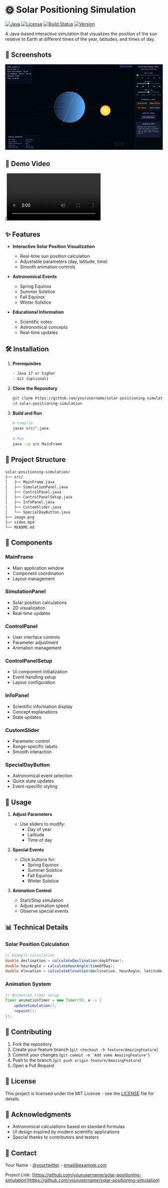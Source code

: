 # 🌞 Solar Positioning Simulation

[![Java](https://img.shields.io/badge/Java-17-blue.svg)](https://www.java.com)
[![License](https://img.shields.io/badge/License-MIT-green.svg)](LICENSE)
[![Build Status](https://img.shields.io/badge/Build-Passing-brightgreen.svg)]()
[![Version](https://img.shields.io/badge/Version-1.0.0-orange.svg)]()

A Java-based interactive simulation that visualizes the position of the sun relative to Earth at different times of the year, latitudes, and times of day.

## 📸 Screenshots

![Solar Positioning Simulation](image.png)

## 🎥 Demo Video

[![Watch the demo](video.mp4)

## ✨ Features

- **Interactive Solar Position Visualization**
  - Real-time sun position calculation
  - Adjustable parameters (day, latitude, time)
  - Smooth animation controls

- **Astronomical Events**
  - Spring Equinox
  - Summer Solstice
  - Fall Equinox
  - Winter Solstice

- **Educational Information**
  - Scientific notes
  - Astronomical concepts
  - Real-time updates

## 🛠️ Installation

1. **Prerequisites**
   ```bash
   - Java 17 or higher
   - Git (optional)
   ```

2. **Clone the Repository**
   ```bash
   git clone https://github.com/yourusername/solar-positioning-simulation.git
   cd solar-positioning-simulation
   ```

3. **Build and Run**
   ```bash
   # Compile
   javac src/*.java
   
   # Run
   java -cp src MainFrame
   ```

## 📁 Project Structure

```
solar-positioning-simulation/
├── src/
│   ├── MainFrame.java
│   ├── SimulationPanel.java
│   ├── ControlPanel.java
│   ├── ControlPanelSetup.java
│   ├── InfoPanel.java
│   ├── CustomSlider.java
│   └── SpecialDayButton.java
├── image.png
├── video.mp4
└── README.md
```

## 🧩 Components

### MainFrame
- Main application window
- Component coordination
- Layout management

### SimulationPanel
- Solar position calculations
- 2D visualization
- Real-time updates

### ControlPanel
- User interface controls
- Parameter adjustment
- Animation management

### ControlPanelSetup
- UI component initialization
- Event handling setup
- Layout configuration

### InfoPanel
- Scientific information display
- Concept explanations
- State updates

### CustomSlider
- Parameter control
- Range-specific labels
- Smooth interaction

### SpecialDayButton
- Astronomical event selection
- Quick state updates
- Event-specific styling

## 🔧 Usage

1. **Adjust Parameters**
   - Use sliders to modify:
     - Day of year
     - Latitude
     - Time of day

2. **Special Events**
   - Click buttons for:
     - Spring Equinox
     - Summer Solstice
     - Fall Equinox
     - Winter Solstice

3. **Animation Control**
   - Start/Stop simulation
   - Adjust animation speed
   - Observe special events

## 📊 Technical Details

### Solar Position Calculation
```java
// Example calculation
double declination = calculateDeclination(dayOfYear);
double hourAngle = calculateHourAngle(timeOfDay);
double elevation = calculateElevation(declination, hourAngle, latitude);
```

### Animation System
```java
// Animation timer setup
Timer animationTimer = new Timer(50, e -> {
    updateSimulation();
    repaint();
});
```

## 🤝 Contributing

1. Fork the repository
2. Create your feature branch (`git checkout -b feature/AmazingFeature`)
3. Commit your changes (`git commit -m 'Add some AmazingFeature'`)
4. Push to the branch (`git push origin feature/AmazingFeature`)
5. Open a Pull Request

## 📝 License

This project is licensed under the MIT License - see the [LICENSE](LICENSE) file for details.

## 🙏 Acknowledgments

- Astronomical calculations based on standard formulas
- UI design inspired by modern scientific applications
- Special thanks to contributors and testers

## 📧 Contact

Your Name - [@yourtwitter](https://twitter.com/yourtwitter) - email@example.com

Project Link: [https://github.com/yourusername/solar-positioning-simulation](https://github.com/yourusername/solar-positioning-simulation) 
